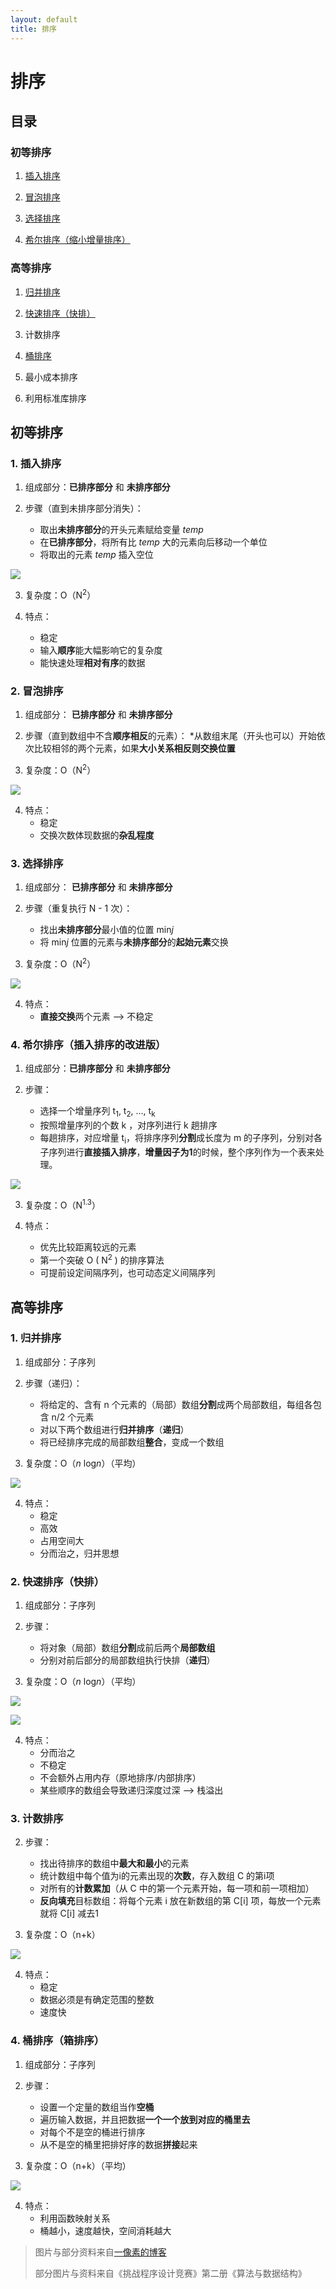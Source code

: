 ```yaml
---
layout: default
title: 排序
---
```

# 排序

## 目录

### 初等排序

1. <a href="#insert">插入排序</a>

2. <a href="#bubble">冒泡排序</a>

3. <a href="#selection">选择排序</a>

4. <a href="#shell">希尔排序（缩小增量排序）</a>

### 高等排序

1. <a href="#merge">归并排序</a>

2. <a href="#quick">快速排序（快排）</a>

3. <a herf="#count">计数排序</a>

4. <a href="#bucket">桶排序</a>

5. 最小成本排序

6. 利用标准库排序

## 初等排序

### 1. <a name="insert"></a>插入排序

1. 组成部分：**已排序部分** 和 **未排序部分**

2. 步骤（直到未排序部分消失）：
    * 取出**未排序部分**的开头元素赋给变量 *temp*
    * 在**已排序部分**，将所有比 *temp* 大的元素向后移动一个单位
    * 将取出的元素 *temp* 插入空位

![](../images/add01/Insertsort.jpg)

3. 复杂度：O（N<sup>2</sup>）

4. 特点：
    * 稳定
    * 输入**顺序**能大幅影响它的复杂度
    * 能快速处理**相对有序**的数据

### 2. <a name="bubble"></a>冒泡排序

1. 组成部分： **已排序部分** 和 **未排序部分**

2. 步骤（直到数组中不含**顺序相反**的元素）：
    *从数组末尾（开头也可以）开始依次比较相邻的两个元素，如果**大小关系相反则交换位置**

3. 复杂度：O（N<sup>2</sup>）

![](../images/add01/bubblesort.jpg)

4. 特点：
    * 稳定
    * 交换次数体现数据的**杂乱程度**

### 3. <a name="selection"></a>选择排序

1. 组成部分： **已排序部分** 和 **未排序部分**

2. 步骤（重复执行 N - 1 次）：
    * 找出**未排序部分**最小值的位置 min*j*
    * 将 min*j* 位置的元素与**未排序部分**的**起始元素**交换

3. 复杂度：O（N<sup>2</sup>）

![](../images/add01/Selectionsort.jpg)

4. 特点：
    * **直接交换**两个元素 --> 不稳定

### 4. <a name="shell"></a>希尔排序（插入排序的改进版）

1. 组成部分：**已排序部分** 和 **未排序部分**

2. 步骤：
    * 选择一个增量序列 t<sub>1</sub>, t<sub>2</sub>, ..., t<sub>k</sub>
    * 按照增量序列的个数 k ，对序列进行 k 趟排序
    * 每趟排序，对应增量 t<sub>i</sub>，将排序序列**分割**成长度为 m 的子序列，分别对各子序列进行**直接插入排序**，**增量因子为1**的时候，整个序列作为一个表来处理。

![](../images/add01/shellsort.gif)

3. 复杂度：O（N<sup>1.3</sup>）

4. 特点：
    * 优先比较距离较远的元素
    * 第一个突破 O ( N<sup>2</sup> ) 的排序算法
    * 可提前设定间隔序列，也可动态定义间隔序列

## 高等排序

### 1. <a name="merge"></a>归并排序

1. 组成部分：子序列

2. 步骤（递归）：
    * 将给定的、含有 n 个元素的（局部）数组**分割**成两个局部数组，每组各包含 n/2 个元素
    * 对以下两个数组进行**归并排序**（**递归**）
    * 将已经排序完成的局部数组**整合**，变成一个数组

3. 复杂度：O（<i>n</i> log<i>n</i>）（平均）

![](../images/add01/mergesort.gif)

4. 特点：
    * 稳定
    * 高效
    * 占用空间大
    * 分而治之，归并思想

### 2. <a name="quick"></a>快速排序（快排）

1. 组成部分：子序列

2. 步骤：
    * 将对象（局部）数组**分割**成前后两个**局部数组**
    * 分别对前后部分的局部数组执行快排（**递归**）

3. 复杂度：O（<i>n</i> log<i>n</i>）（平均）

![](../images/add01/quicksort.gif)

![](../images/add01/quicksort.jpg)

4. 特点：
    * 分而治之
    * 不稳定
    * 不会额外占用内存（原地排序/内部排序）
    * 某些顺序的数组会导致递归深度过深 --> 栈溢出

### 3. <a name="count"></a>计数排序

2. 步骤：
    * 找出待排序的数组中**最大和最小**的元素
    * 统计数组中每个值为i的元素出现的**次数**，存入数组 C 的第i项
    * 对所有的**计数累加**（从 C 中的第一个元素开始，每一项和前一项相加）
    * **反向填充**目标数组：将每个元素 i 放在新数组的第 C[i] 项，每放一个元素就将 C[i] 减去1

3. 复杂度：O（n+k）

![](../images/add01/countingsort.gif)

4. 特点：
    * 稳定
    * 数据必须是有确定范围的整数
    * 速度快

### 4. <a name="bucket"></a>桶排序（箱排序）

1. 组成部分：子序列

2. 步骤：
    * 设置一个定量的数组当作**空桶**
    * 遍历输入数据，并且把数据**一个一个放到对应的桶里去**
    * 对每个不是空的桶进行排序
    * 从不是空的桶里把排好序的数据**拼接**起来

3. 复杂度：O（n+k）（平均）

![](../images/add01/bucketsort.png)

4. 特点：
    * 利用函数映射关系
    * 桶越小，速度越快，空间消耗越大

<blockquote>
图片与部分资料来自<a href="https://www.cnblogs.com/onepixel/articles/7674659.html" target="_blank">一像素的博客</a>

部分图片与资料来自《挑战程序设计竞赛》第二册《算法与数据结构》
</blockquote>

